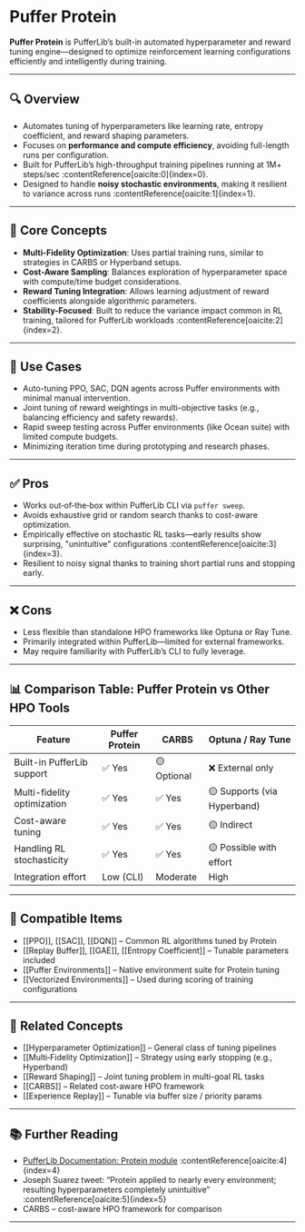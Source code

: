 # Puffer Protein

**Puffer Protein** is PufferLib’s built-in automated hyperparameter and reward tuning engine—designed to optimize reinforcement learning configurations efficiently and intelligently during training.

---

## 🔍 Overview

- Automates tuning of hyperparameters like learning rate, entropy coefficient, and reward shaping parameters.  
- Focuses on **performance and compute efficiency**, avoiding full-length runs per configuration.  
- Built for PufferLib’s high-throughput training pipelines running at 1M+ steps/sec :contentReference[oaicite:0]{index=0}.  
- Designed to handle **noisy stochastic environments**, making it resilient to variance across runs :contentReference[oaicite:1]{index=1}.

---

## 🧠 Core Concepts

- **Multi-Fidelity Optimization**: Uses partial training runs, similar to strategies in CARBS or Hyperband setups.  
- **Cost-Aware Sampling**: Balances exploration of hyperparameter space with compute/time budget considerations.  
- **Reward Tuning Integration**: Allows learning adjustment of reward coefficients alongside algorithmic parameters.  
- **Stability-Focused**: Built to reduce the variance impact common in RL training, tailored for PufferLib workloads :contentReference[oaicite:2]{index=2}.

---

## 🧰 Use Cases

- Auto-tuning PPO, SAC, DQN agents across Puffer environments with minimal manual intervention.  
- Joint tuning of reward weightings in multi-objective tasks (e.g., balancing efficiency and safety rewards).  
- Rapid sweep testing across Puffer environments (like Ocean suite) with limited compute budgets.  
- Minimizing iteration time during prototyping and research phases.

---

## ✅ Pros

- Works out‑of‑the‑box within PufferLib CLI via `puffer sweep`.  
- Avoids exhaustive grid or random search thanks to cost-aware optimization.  
- Empirically effective on stochastic RL tasks—early results show surprising, "unintuitive" configurations :contentReference[oaicite:3]{index=3}.  
- Resilient to noisy signal thanks to training short partial runs and stopping early.

---

## ❌ Cons

- Less flexible than standalone HPO frameworks like Optuna or Ray Tune.  
- Primarily integrated within PufferLib—limited for external frameworks.  
- May require familiarity with PufferLib’s CLI to fully leverage.

---

## 📊 Comparison Table: Puffer Protein vs Other HPO Tools

| Feature                        | Puffer Protein         | CARBS              | Optuna / Ray Tune         |
|-------------------------------|------------------------|--------------------|---------------------------|
| Built-in PufferLib support    | ✅ Yes                 | 🟡 Optional         | ❌ External only          |
| Multi-fidelity optimization   | ✅ Yes                 | ✅ Yes             | 🟡 Supports (via Hyperband) |
| Cost-aware tuning             | ✅ Yes                 | ✅ Yes             | 🟡 Indirect               |
| Handling RL stochasticity     | ✅ Yes                 | ✅ Yes             | 🟡 Possible with effort   |
| Integration effort            | Low (CLI)              | Moderate           | High                      |

---

## 🔧 Compatible Items

- [[PPO]], [[SAC]], [[DQN]] – Common RL algorithms tuned by Protein  
- [[Replay Buffer]], [[GAE]], [[Entropy Coefficient]] – Tunable parameters included  
- [[Puffer Environments]] – Native environment suite for Protein tuning  
- [[Vectorized Environments]] – Used during scoring of training configurations

---

## 🔗 Related Concepts

- [[Hyperparameter Optimization]] – General class of tuning pipelines  
- [[Multi‑Fidelity Optimization]] – Strategy using early stopping (e.g., Hyperband)  
- [[Reward Shaping]] – Joint tuning problem in multi-goal RL tasks  
- [[CARBS]] – Related cost-aware HPO framework  
- [[Experience Replay]] – Tunable via buffer size / priority params  

---

## 📚 Further Reading

- [PufferLib Documentation: Protein module](https://puffer.ai/docs.html) :contentReference[oaicite:4]{index=4}  
- Joseph Suarez tweet: “Protein applied to nearly every environment; resulting hyperparameters completely unintuitive” :contentReference[oaicite:5]{index=5}  
- CARBS – cost-aware HPO framework for comparison  

---

